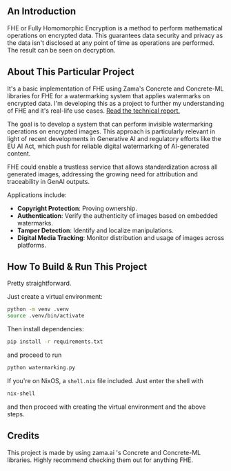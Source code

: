 ## An Introduction
FHE or Fully Homomorphic Encryption is a method to perform mathematical operations on encrypted data. This guarantees data security and privacy as the data isn't disclosed at any point of time as operations are performed. The result can be seen on decryption. 

## About This Particular Project
It's a basic implementation of FHE using Zama's Concrete and Concrete-ML libraries for FHE for a watermarking system that applies watermarks on encrypted data. I'm developing this as a project to further my understanding of FHE and it's real-life use cases. 
[Read the technical report.](https://github.com/adityainduraj/fhe-watermarking/blob/main/report.md)

The goal is to develop a system that can perform invisible watermarking operations on encrypted images. This approach is particularly relevant in light of recent developments in Generative AI and regulatory efforts like the EU AI Act, which push for reliable digital watermarking of AI-generated content.

FHE could enable a trustless service that allows standardization across all generated images, addressing the growing need for attribution and traceability in GenAI outputs.

Applications include:
- **Copyright Protection**: Proving ownership.
- **Authentication**: Verify the authenticity of images based on embedded watermarks.
- **Tamper Detection**: Identify and localize manipulations.
- **Digital Media Tracking**: Monitor distribution and usage of images across platforms.

## How To Build & Run This Project
Pretty straightforward.

Just create a virtual environment:
```bash
python -m venv .venv
source .venv/bin/activate
```

Then install dependencies:
```bash
pip install -r requirements.txt
```
and proceed to run 
```bash
python watermarking.py
```

If you're on NixOS, a `shell.nix` file included. 
Just enter the shell with 
```bash
nix-shell
```
and then proceed with creating the virtual environment and the above steps. 

## Credits
This project is made by using zama.ai 's Concrete and Concrete-ML libraries. Highly recommend checking them out for anything FHE. 
